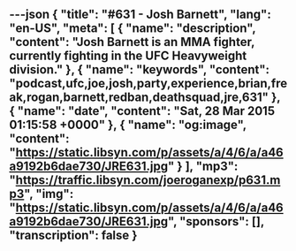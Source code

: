 ---json
{
  "title": "#631 - Josh Barnett",
  "lang": "en-US",
  "meta": [
    {
      "name": "description",
      "content": "Josh Barnett is an MMA fighter, currently fighting in the UFC Heavyweight division."
    },
    {
      "name": "keywords",
      "content": "podcast,ufc,joe,josh,party,experience,brian,freak,rogan,barnett,redban,deathsquad,jre,631"
    },
    {
      "name": "date",
      "content": "Sat, 28 Mar 2015 01:15:58 +0000"
    },
    {
      "name": "og:image",
      "content": "https://static.libsyn.com/p/assets/a/4/6/a/a46a9192b6dae730/JRE631.jpg"
    }
  ],
  "mp3": "https://traffic.libsyn.com/joeroganexp/p631.mp3",
  "img": "https://static.libsyn.com/p/assets/a/4/6/a/a46a9192b6dae730/JRE631.jpg",
  "sponsors": [],
  "transcription": false
}
---
<episode-header />

<timemark seconds="0" />

<transcribe-call-to-action />

<episode-footer />